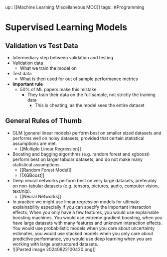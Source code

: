 up:: [[Machine Learning Miscellaneous MOC]]
tags:: #Programming 
# Supervised Learning Models
## Validation vs Test Data
- Intermediary step between validation and testing
- Validation data
	- What we train the model on
- Test data
	- What is then used for out of sample performance metrics
- **Important rule**
	- 50% of ML papers make this mistake
		- They train their data on the full sample, not strictly the training data
			- This is cheating, as the model sees the entire dataset
## General Rules of Thumb
- GLM (general linear models) perform best on smaller sized datasets and performs well on noisy datasets, provided that certain statistical assumptions are met.
	- [[Multiple Linear Regression]]
- Boosting and bagging algorithms (e.g. random forest and xgboost) perform best on larger tabular datasets, and do not make many statistical assumptions.
	- [[Random Forest Model]]
	- [[XGBoost]]
- Deep neural networks perform best on very large datasets, preferably on non-tabular datasets (e.g. tensors, pictures, audio, computer vision, text/nlp).
	- [[Neural Networks]]
- In practice we might use linear regression models for ultimate explainability especially if you can specify the important interaction effects; When you only have a few features, you would use explainable boosting machines. You would use extreme gradient boosting, when you have large datasets with many features and unknown interaction effects. You would use probabilistic models when you care about uncertainty estimates, you would use stacked models when you only care about predictive performance, you would use deep learning when you are working with large unstructured datasets.
- ![[Pasted image 20240822100430.png]]